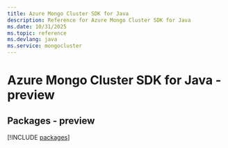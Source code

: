 ```yaml
---
title: Azure Mongo Cluster SDK for Java
description: Reference for Azure Mongo Cluster SDK for Java
ms.date: 10/31/2025
ms.topic: reference
ms.devlang: java
ms.service: mongocluster
---
```

# Azure Mongo Cluster SDK for Java - preview
## Packages - preview
[!INCLUDE [packages](mongo-cluster-index.md)]